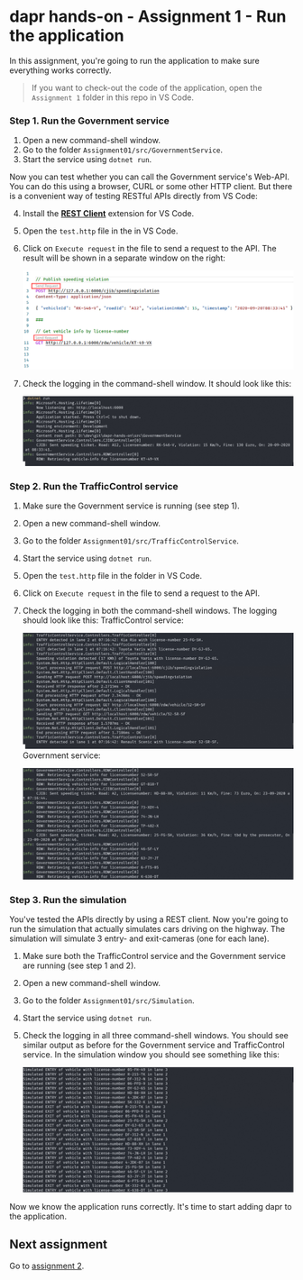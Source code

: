 # dapr hands-on - Assignment 1 - Run the application

In this assignment, you're going to run the application to make sure everything works correctly.

> If you want to check-out the code of the application, open the `Assignment 1` folder in this repo in VS Code.

### Step 1. Run the Government service

1. Open a new command-shell window.
2. Go to the folder `Assignment01/src/GovernmentService`.
3. Start the service using `dotnet run`.

Now you can test whether you can call the Government service's Web-API. You can do this using a browser, CURL or some other HTTP client. But there is a convenient way of testing RESTful APIs directly from VS Code:

4. Install the [**REST Client**](https://github.com/Huachao/vscode-restclient) extension for VS Code.
5. Open the `test.http` file in the in VS Code.
6. Click on `Execute request` in the file to send a request to the API. The result will be shown in a separate window on the right:

   ![](img/rest-client.png)
7. Check the logging in the command-shell window. It should look like this:

   ![](img/logging-governmentservice.png)

### Step 2. Run the TrafficControl service

1. Make sure the Government service is running (see step 1).

2. Open a new command-shell window.

3. Go to the folder `Assignment01/src/TrafficControlService`.

4. Start the service using `dotnet run`.

5. Open the `test.http` file in the folder in VS Code.

6. Click on `Execute request` in the file to send a request to the API.

4. Check the logging in both the command-shell windows. The logging should look like this:
   TrafficControl service:

   ![](img/logging-trafficcontrolservice.png)
   Government service:

   ![](img/logging-governmentservice2.png)

### Step 3. Run the simulation

You've tested the APIs directly by using a REST client. Now you're going to run the simulation that actually simulates cars driving on the highway. The simulation will simulate 3 entry- and exit-cameras (one for each lane).

1. Make sure both the TrafficControl service and the Government service are running (see step 1 and 2).

2. Open a new command-shell window.

3. Go to the folder `Assignment01/src/Simulation`.

4. Start the service using `dotnet run`.

5. Check the logging in all three command-shell windows. You should see similar output as before for the Government service and TrafficControl service. In the simulation window you should see something like this:

   ![](img/logging-simulation.png)

Now we know the application runs correctly. It's time to start adding dapr to the application.

## Next assignment

Go to [assignment 2](../Assignment02/README.md).